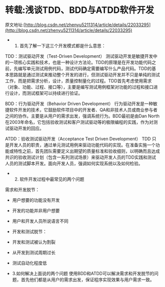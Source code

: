 # 转载:浅谈TDD、BDD与ATDD软件开发
原文地址:[http://blog.csdn.net/zhenyu5211314/article/details/22033295](http://blog.csdn.net/zhenyu5211314/article/details/22033295)


* 1. 首先了解一下这三个开发模式都是什么意思：

TDD：测试驱动开发（Test-Driven Development）
测试驱动开发是敏捷开发中的一项核心实践和技术，也是一种设计方法论。TDD的原理是在开发功能代码之前，先编写单元测试用例代码，测试代码确定需要编写什么产品代码。TDD的基本思路就是通过测试来推动整个开发的进行，但测试驱动开发并不只是单纯的测试工作，而是把需求分析，设计，质量控制量化的过程。TDD首先考虑使用需求（对象、功能、过程、接口等），主要是编写测试用例框架对功能的过程和接口进行设计，而测试框架可以持续进行验证。

BDD：行为驱动开发（Behavior Driven Development）
行为驱动开发是一种敏捷软件开发的技术，它鼓励软件项目中的开发者、QA和非技术人员或商业参与者之间的协作。主要是从用户的需求出发，强调系统行为。BDD最初是由Dan North在2003年命名，它包括验收测试和客户测试驱动等的极限编程的实践，作为对测试驱动开发的回应。

ATDD：验收测试驱动开发（Acceptance Test Driven Development）
TDD 只是开发人员的职责，通过单元测试用例来驱动功能代码的实现。在准备实施一个功能或特性之前，首先团队需要定义出期望的质量标准和验收细则，以明确而且达成共识的验收测试计划（包含一系列测试场景）来驱动开发人员的TDD实践和测试人员的测试脚本开发。面向开发人员，强调如何实现系统以及如何检验。

* 2. 软件开发过程中最常见的两个问题

需求和开发脱节：

* 用户想要的功能没有开发
* 开发的功能并非用户想要
* 用户和开发人员所说语言不同
* 开发和测试脱节：
* 开发和测试被认为割裂
* 从开发到测试周期过长
* 测试自动化程度低

* 3.如何解决上面说的两个问题
使用BDD和ATDD可以解决需求和开发脱节的问题，首先他们都是从用户的需求出发，保证程序实现效果与用户需求一致。
